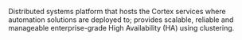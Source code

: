 Distributed systems platform that hosts the Cortex services where automation solutions are deployed to; provides scalable, reliable and manageable enterprise-grade High Availability (HA) using clustering.